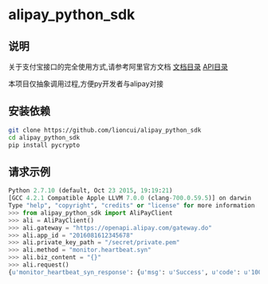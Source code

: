 # alipay_python_sdk

## 说明

关于支付宝接口的完全使用方式,请参考阿里官方文档 [文档目录](https://doc.open.alipay.com/) [API目录](https://doc.open.alipay.com/doc2/apiList?docType=4)

本项目仅抽象调用过程,方便py开发者与alipay对接

## 安装依赖

```bash
git clone https://github.com/lioncui/alipay_python_sdk
cd alipay_python_sdk
pip install pycrypto
```

## 请求示例

```py
Python 2.7.10 (default, Oct 23 2015, 19:19:21) 
[GCC 4.2.1 Compatible Apple LLVM 7.0.0 (clang-700.0.59.5)] on darwin
Type "help", "copyright", "credits" or "license" for more information
>>> from alipay_python_sdk import AliPayClient
>>> ali = AliPayClient()
>>> ali.gateway = "https://openapi.alipay.com/gateway.do"
>>> ali.app_id = "2016081612345678"
>>> ali.private_key_path = "/secret/private.pem"
>>> ali.method = "monitor.heartbeat.syn"
>>> ali.biz_content = "{}"
>>> ali.request()
{u'monitor_heartbeat_syn_response': {u'msg': u'Success', u'code': u'10000', u'pid': u'2016081612345678'}, u'sign': u'ndNbTnj62ZSW3YV2TkMher96IUP37kYrZvEsiqd1ce8I6iAH8GLgiYAyojJ6+xXrWk3enTOvWRPRBOIqwS+TZEiKPdDbllz9BZMn2KkZSHy7XllzlBw0LfSyfTmO/O5qZycNMC4a5ZkLF4gaaBasyrM4SRskg4eaPzzFiC5EDvM='}
```